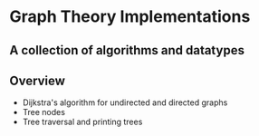 # Graph Theory Implementations

## A collection of algorithms and datatypes

## Overview
* Dijkstra's algorithm for undirected and directed graphs
* Tree nodes
* Tree traversal and printing trees

